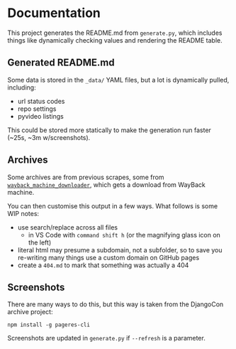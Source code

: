 # Documentation

This project generates the README.md from `generate.py`, which includes things like dynamically checking values and rendering the README table. 

## Generated README.md

Some data is stored in the `_data/` YAML files, but a lot is dynamically pulled, including: 

 * url status codes
 * repo settings
 * pyvideo listings

This could be stored more statically to make the generation run faster (~25s, ~3m w/screenshots). 

## Archives

Some archives are from previous scrapes, some from [`wayback_machine_downloader`](https://github.com/hartator/wayback-machine-downloader), which gets a download from WayBack machine.

You can then customise this output in a few ways. What follows is some WIP notes: 

 * use search/replace across all files
   * in VS Code with `command shift h` (or the magnifying glass icon on the left)
 * literal html may presume a subdomain, not a subfolder, so to save you re-writing many things use a custom domain on GitHub pages
 * create a `404.md` to mark that something was actually a 404


## Screenshots

There are many ways to do this, but this way is taken from the DjangoCon archive project: 

```
npm install -g pageres-cli
```

Screenshots are updated in `generate.py` if `--refresh` is a parameter.